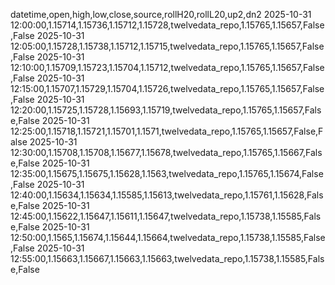 datetime,open,high,low,close,source,rollH20,rollL20,up2,dn2
2025-10-31 12:00:00,1.15714,1.15736,1.15712,1.15728,twelvedata_repo,1.15765,1.15657,False,False
2025-10-31 12:05:00,1.15728,1.15738,1.15712,1.15715,twelvedata_repo,1.15765,1.15657,False,False
2025-10-31 12:10:00,1.15709,1.15723,1.15704,1.15712,twelvedata_repo,1.15765,1.15657,False,False
2025-10-31 12:15:00,1.15707,1.15729,1.15704,1.15726,twelvedata_repo,1.15765,1.15657,False,False
2025-10-31 12:20:00,1.15725,1.15728,1.15693,1.15719,twelvedata_repo,1.15765,1.15657,False,False
2025-10-31 12:25:00,1.15718,1.15721,1.15701,1.1571,twelvedata_repo,1.15765,1.15657,False,False
2025-10-31 12:30:00,1.15708,1.15708,1.15677,1.15678,twelvedata_repo,1.15765,1.15667,False,False
2025-10-31 12:35:00,1.15675,1.15675,1.15628,1.1563,twelvedata_repo,1.15765,1.15674,False,False
2025-10-31 12:40:00,1.15634,1.15634,1.15585,1.15613,twelvedata_repo,1.15761,1.15628,False,False
2025-10-31 12:45:00,1.15622,1.15647,1.15611,1.15647,twelvedata_repo,1.15738,1.15585,False,False
2025-10-31 12:50:00,1.1565,1.15674,1.15644,1.15664,twelvedata_repo,1.15738,1.15585,False,False
2025-10-31 12:55:00,1.15663,1.15667,1.15663,1.15663,twelvedata_repo,1.15738,1.15585,False,False

